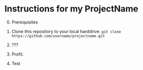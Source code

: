 Instructions for my ProjectName
======
0. Prerequisites

1. Clone this repository to your local harddrive: `git clone https://github.com/username/projectname.git`

2. ???

3. Profit.

4. Test
